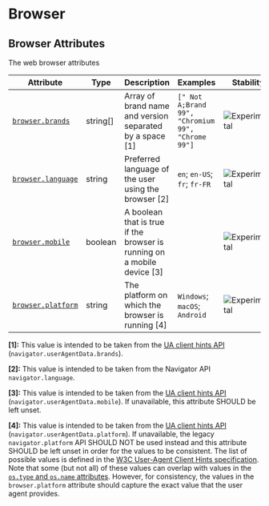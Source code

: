 <!--- Hugo front matter used to generate the website version of this page:
--->

<!-- NOTE: THIS FILE IS AUTOGENERATED. DO NOT EDIT BY HAND. -->
<!-- see templates/registry/markdown/attribute_namespace.md.j2 -->

# Browser

## Browser Attributes

The web browser attributes

| Attribute                                | Type     | Description                                                             | Examples                                          | Stability                                                        |
| ---------------------------------------- | -------- | ----------------------------------------------------------------------- | ------------------------------------------------- | ---------------------------------------------------------------- |
| <a id="" href="#">`browser.brands`</a>   | string[] | Array of brand name and version separated by a space [1]                | `[" Not A;Brand 99", "Chromium 99", "Chrome 99"]` | ![Experimental](https://img.shields.io/badge/-experimental-blue) |
| <a id="" href="#">`browser.language`</a> | string   | Preferred language of the user using the browser [2]                    | `en`; `en-US`; `fr`; `fr-FR`                      | ![Experimental](https://img.shields.io/badge/-experimental-blue) |
| <a id="" href="#">`browser.mobile`</a>   | boolean  | A boolean that is true if the browser is running on a mobile device [3] |                                                   | ![Experimental](https://img.shields.io/badge/-experimental-blue) |
| <a id="" href="#">`browser.platform`</a> | string   | The platform on which the browser is running [4]                        | `Windows`; `macOS`; `Android`                     | ![Experimental](https://img.shields.io/badge/-experimental-blue) |

**[1]:** This value is intended to be taken from the [UA client hints API](https://wicg.github.io/ua-client-hints/#interface) (`navigator.userAgentData.brands`).

**[2]:** This value is intended to be taken from the Navigator API `navigator.language`.

**[3]:** This value is intended to be taken from the [UA client hints API](https://wicg.github.io/ua-client-hints/#interface) (`navigator.userAgentData.mobile`). If unavailable, this attribute SHOULD be left unset.

**[4]:** This value is intended to be taken from the [UA client hints API](https://wicg.github.io/ua-client-hints/#interface) (`navigator.userAgentData.platform`). If unavailable, the legacy `navigator.platform` API SHOULD NOT be used instead and this attribute SHOULD be left unset in order for the values to be consistent.
The list of possible values is defined in the [W3C User-Agent Client Hints specification](https://wicg.github.io/ua-client-hints/#sec-ch-ua-platform). Note that some (but not all) of these values can overlap with values in the [`os.type` and `os.name` attributes](./os.md). However, for consistency, the values in the `browser.platform` attribute should capture the exact value that the user agent provides.
